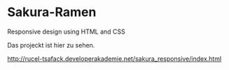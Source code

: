 # Sakura-Ramen
Responsive design using HTML and CSS

Das projeckt ist hier zu sehen.

http://rucel-tsafack.developerakademie.net/sakura_responsive/index.html
